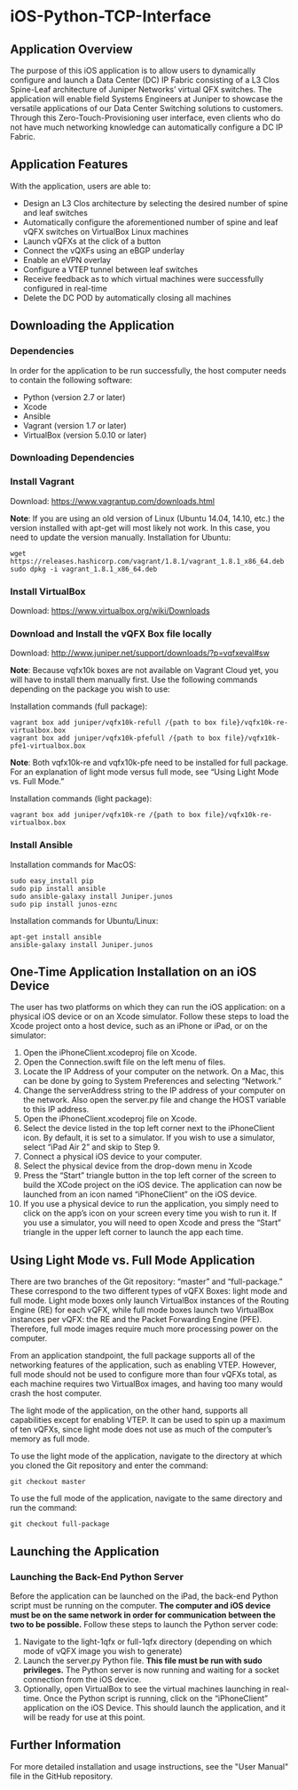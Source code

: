 # iOS-Python-TCP-Interface
## Application Overview
The purpose of this iOS application is to allow users to dynamically configure and launch a Data Center (DC) IP Fabric consisting of a L3 Clos Spine-Leaf architecture of Juniper Networks’ virtual QFX switches. The application will enable field Systems Engineers at Juniper to showcase the versatile applications of our Data Center Switching solutions to customers. Through this Zero-Touch-Provisioning user interface, even clients who do not have much networking knowledge can automatically configure a DC IP Fabric.

## Application Features
With the application, users are able to:
* Design an L3 Clos architecture by selecting the desired number of spine and leaf switches
* Automatically configure the aforementioned number of spine and leaf vQFX switches on VirtualBox Linux machines
* Launch vQFXs at the click of a button
* Connect the vQXFs using an eBGP underlay
* Enable an eVPN overlay
* Configure a VTEP tunnel between leaf switches
* Receive feedback as to which virtual machines were successfully configured in real-time
* Delete the DC POD by automatically closing all machines

## Downloading the Application

### Dependencies
In order for the application to be run successfully, the host computer needs to contain the following software:
* Python (version 2.7 or later)
* Xcode
* Ansible 
* Vagrant (version 1.7 or later)
* VirtualBox (version 5.0.10 or later)

### Downloading Dependencies
### Install Vagrant
Download: https://www.vagrantup.com/downloads.html

__Note__: If you are using an old version of Linux (Ubuntu 14.04, 14.10, etc.) the version installed with apt-get will most likely not work. In this case, you need to update the version manually.
Installation for Ubuntu:
```
wget https://releases.hashicorp.com/vagrant/1.8.1/vagrant_1.8.1_x86_64.deb
sudo dpkg -i vagrant_1.8.1_x86_64.deb

```

### Install VirtualBox
Download: https://www.virtualbox.org/wiki/Downloads

### Download and Install the vQFX Box file locally
Download: http://www.juniper.net/support/downloads/?p=vqfxeval#sw

__Note__: Because vqfx10k boxes are not available on Vagrant Cloud yet, you will have to install them manually first. Use the following commands depending on the package you wish to use:

Installation commands (full package):
```
vagrant box add juniper/vqfx10k-refull /{path to box file}/vqfx10k-re-virtualbox.box
vagrant box add juniper/vqfx10k-pfefull /{path to box file}/vqfx10k-pfe1-virtualbox.box
```
__Note__: Both vqfx10k-re and vqfx10k-pfe need to be installed for full package. For an explanation of light mode versus full mode, see “Using Light Mode vs. Full Mode.” 

Installation commands (light package):
```
vagrant box add juniper/vqfx10k-re /{path to box file}/vqfx10k-re-virtualbox.box
```

### Install Ansible
Installation commands for MacOS:
```
sudo easy_install pip
sudo pip install ansible
sudo ansible-galaxy install Juniper.junos
sudo pip install junos-eznc
```

Installation commands for Ubuntu/Linux:
```
apt-get install ansible
ansible-galaxy install Juniper.junos
```

## One-Time Application Installation on an iOS Device
The user has two platforms on which they can run the iOS application: on a physical iOS device or on an Xcode simulator. Follow these steps to load the Xcode project onto a host device, such as an iPhone or iPad, or on the simulator:
1. Open the iPhoneClient.xcodeproj file on Xcode.
2. Open the Connection.swift file on the left menu of files.
3. Locate the IP Address of your computer on the network. On a Mac, this can be done by going to System Preferences and selecting “Network.” 
4. Change the serverAddress string to the IP address of your computer on the network. Also open the server.py file and change the HOST variable to this IP address.
5. Open the iPhoneClient.xcodeproj file on Xcode.
6. Select the device listed in the top left corner next to the iPhoneClient icon. By default, it is set to a simulator. If you wish to use a simulator, select “iPad Air 2” and skip to Step 9.
7. Connect a physical iOS device to your computer.
8. Select the physical device from the drop-down menu in Xcode
9. Press the “Start” triangle button in the top left corner of the screen to build the XCode project on the iOS device. The application can now be launched from an icon named “iPhoneClient” on the iOS device.
10. If you use a physical device to run the application, you simply need to click on the app’s icon on your screen every time you wish to run it. If you use a simulator, you will need to open Xcode and press the “Start” triangle in the upper left corner to launch the app each time.

## Using Light Mode vs. Full Mode Application
There are two branches of the Git repository: “master” and “full-package.” These correspond to the two different types of vQFX Boxes: light mode and full mode. Light mode boxes only launch VirtualBox instances of the Routing Engine (RE) for each vQFX, while full mode boxes launch two VirtualBox instances per vQFX: the RE and the Packet Forwarding Engine (PFE). Therefore, full mode images require much more processing power on the computer.

From an application standpoint, the full package supports all of the networking features of the application, such as enabling VTEP. However, full mode should not be used to configure more than four vQFXs total, as each machine requires two VirtualBox images, and having too many would crash the host computer.

The light mode of the application, on the other hand, supports all capabilities except for enabling VTEP. It can be used to spin up a maximum of ten vQFXs, since light mode does not use as much of the computer’s memory as full mode.

To use the light mode of the application, navigate to the directory at which you cloned the Git repository and enter the command:
```
git checkout master
```

To use the full mode of the application, navigate to the same directory and run the command: 
```
git checkout full-package
```

## Launching the Application
### Launching the Back-End Python Server
Before the application can be launched on the iPad, the back-end Python script must be running on the computer. **The computer and iOS device must be on the same network in order for communication between the two to be possible.** Follow these steps to launch the Python server code:
1. Navigate to the light-1qfx or full-1qfx directory (depending on which mode of vQFX image you wish to generate)
2. Launch the server.py Python file. **This file must be run with sudo privileges.** The Python server is now running and waiting for a socket connection from the iOS device.
3. Optionally, open VirtualBox to see the virtual machines launching in real-time.
Once the Python script is running, click on the “iPhoneClient” application on the iOS Device. This should launch the application, and it will be ready for use at this point.

## Further Information
For more detailed installation and usage instructions, see the "User Manual" file in the GitHub repository.





